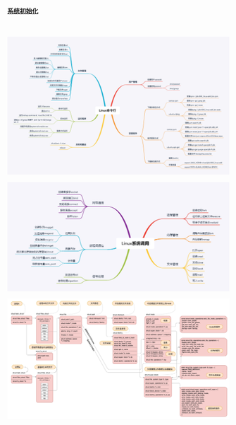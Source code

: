 #### [系统初始化](https://github.com/chen-eugene/Android-Interview/blob/master/note/Linux%E6%93%8D%E4%BD%9C%E7%B3%BB%E7%BB%9F/%E7%B3%BB%E7%BB%9F%E5%88%9D%E5%A7%8B%E5%8C%96.md)
<br>

![常用命令](https://github.com/chen-eugene/Android-Interview/blob/master/image/8855bb645d8ecc35c80aa89cde5d16e5.jpg)

![Linux调用](https://github.com/chen-eugene/Android-Interview/blob/master/image/ffb6847b94cb0fd086095ac263ac4ff0.jpg)

![Linux架构](https://github.com/chen-eugene/Android-Interview/blob/master/image/bf0bcbea6a24bc5084bc0d4ffca7c502.jpeg)
